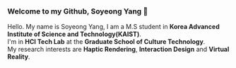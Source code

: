 ### Welcome to my Github, Soyeong Yang 🙌

<!--
**SoyeongYang/SoyeongYang** is a ✨ _special_ ✨ repository because its `README.md` (this file) appears on your GitHub profile.

Here are some ideas to get you started:

- 🔭 I’m currently working on ...
- 🌱 I’m currently learning ...
- 👯 I’m looking to collaborate on ...
- 🤔 I’m looking for help with ...
- 💬 Ask me about ...
- 📫 How to reach me: ...
- 😄 Pronouns: ...
- ⚡ Fun fact: ...
-->

Hello. My name is Soyeong Yang, I am a M.S student in **Korea Advanced Institute of Science and Technology(KAIST)**.<br>
I'm in **HCI Tech Lab** at the **Graduate School of Culture Technology**.<br>
My research interests are **Haptic Rendering**, **Interaction Design** and **Virtual Reality**.
